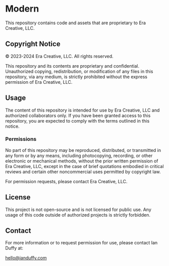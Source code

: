 # Modern

This repository contains code and assets that are proprietary to Era Creative, LLC.

## Copyright Notice

© 2023-2024 Era Creative, LLC. All rights reserved.

This repository and its contents are proprietary and confidential. Unauthorized copying, redistribution, or modification of any files in this repository, via any medium, is strictly prohibited without the express permission of Era Creative, LLC.

## Usage

The content of this repository is intended for use by Era Creative, LLC and authorized collaborators only. If you have been granted access to this repository, you are expected to comply with the terms outlined in this notice.

### Permissions

No part of this repository may be reproduced, distributed, or transmitted in any form or by any means, including photocopying, recording, or other electronic or mechanical methods, without the prior written permission of Era Creative, LLC, except in the case of brief quotations embodied in critical reviews and certain other noncommercial uses permitted by copyright law.

For permission requests, please contact Era Creative, LLC.

## License

This project is not open-source and is not licensed for public use. Any usage of this code outside of authorized projects is strictly forbidden.

## Contact

For more information or to request permission for use, please contact Ian Duffy at:

[hello@ianduffy.com](mailto:hello@ianduffy.com)